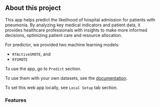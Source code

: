 ## About this project

This app helps predict the likelihood of hospital admission for patients with pneumonia. By analyzing key medical indicators and patient data, it provides healthcare professionals with insights to make more informed decisions, optimizing patient care and resource allocation.

For predictor, we provided two machine learning models:

- `RfActiveSMOTE`, and
- `RfSMOTE`

To use the app, go to `Predict` section.

To use them with your own datasets, see the
        [documentation](https://datsudo.github.io/pneumonia-predictor/getting-started/model-usage/).

To set this web app locally, see `Local Setup` tab section.

### Features
